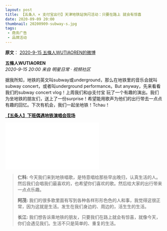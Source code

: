 ```yaml
---
layout: post
title: 【五条人 × 支付宝出行】天津地铁站快闪活动：只要在路上 就会有惊喜
date: 2020-09-09 20:00
thumbnail: 20200909-subway-s.jpg
tags:
 - 商务广告
 - 品牌活动
---
```


**原文**： [2020-9-15 五條人WUTIAOREN的微博](https://weibo.com/1767922590/JkLZ3sOwv)

**五條人WUTIAOREN**  
*2020-9-15 20:00 来自 明星日常 · 视频社区*

据我所知，地铁的英文叫subway或underground，那么在地铁里的音乐会就叫subway concert，或者叫underground performance。But anyway，先来看看我们的subway concert vlog！上周我们和@支付宝 玩了一个有趣的演出。我们为坐地铁的朋友们，送上了一份surprise！希望能用歌声为他们的出行带去一点点有趣的回忆。下次有机会，我们一起坐地铁！Tchau！

[**【五条人】下班偶遇地铁演唱会现场**](https://www.bilibili.com/video/BV1Hh411X7Qq)
<div class="iframe-container"><iframe class="responsive-iframe" src="//player.bilibili.com/player.html?aid=202119839&bvid=BV1Hh411X7Qq&cid=235570090&page=1" frameborder="no" allowfullscreen="true"></iframe></div>

> **仁科:** 今天我们来到地铁唱歌，是特意唱给那些早出晚归，认真生活的人。然后我们会唱我们最喜欢的，也希望你们喜欢的歌。然后给大家的出行带来一点点乐趣。
>
> **阿茂:** 我们的很多歌里面有写到各种各样形形色色的人和事，我觉得这很正常，因为这就是生活。发生在我们身边的、周边的，活生生的生活。
> 
> **长江:** 我们想告诉乘地铁的朋友，只要我们在路上就会有惊喜，就像今天，你们会遇见我们。生活不只是简单的、重复的生活。
